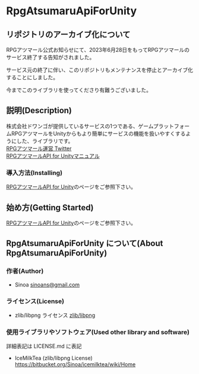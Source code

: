 # RpgAtsumaruApiForUnity

## リポジトリのアーカイブ化について

RPGアツマール公式お知らせにて、2023年6月28日をもってRPGアツマールのサービス終了する告知がされました。

サービス元の終了に伴い、このリポジトリもメンテナンスを停止とアーカイブ化することにしました。

今までこのライブラリを使ってくださり有難うございました。

## 説明(Description)

株式会社ドワンゴが提供しているサービスの1つである、ゲームプラットフォームRPGアツマールをUnityからもより簡単にサービスの機能を扱いやすくするようにした、ライブラリです。  
[RPGアツマール運営 Twitter](https://twitter.com/nico_indiesgame)  
[RPGアツマールAPI for Unityマニュアル](https://sinoa-dev.gitbook.io/rpgatsumaruapiforunity/)

### 導入方法(Installing)

[RPGアツマールAPI for Unity](https://sinoa-dev.gitbook.io/rpgatsumaruapiforunity/build-environment/require-environment)のページをご参照下さい。

## 始め方(Getting Started)

[RPGアツマールAPI for Unity](https://sinoa-dev.gitbook.io/rpgatsumaruapiforunity/sample-api/initialize-api)のページをご参照下さい。

## RpgAtsumaruApiForUnity について(About RpgAtsumaruApiForUnity)

### 作者(Author)

* Sinoa <sinoans@gmail.com>

### ライセンス(License)

* zlib/libpng ライセンス
[zlib/libpng](https://opensource.org/licenses/Zlib)

### 使用ライブラリやソフトウェア(Used other library and software)

詳細表記は LICENSE.md に表記

* IceMilkTea (zlib/libpng License) <https://bitbucket.org/Sinoa/icemilktea/wiki/Home>
